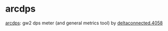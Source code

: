 # arcdps

[arcdps](https://www.deltaconnected.com/arcdps/): gw2 dps meter (and general metrics tool) by [deltaconnected.4058](https://www.reddit.com/user/deltaconnected)
